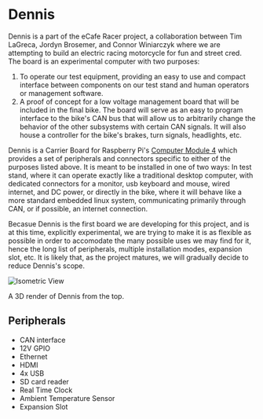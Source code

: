 # Dennis

Dennis is a part of the eCafe Racer project, a collaboration between Tim LaGreca, Jordyn Brosemer, and Connor Winiarczyk where we are attempting to build an electric racing motorcycle for fun and street cred. The board is an experimental computer with two purposes:

1. To operate our test equipment, providing an easy to use and compact interface between components on our test stand and human operators or management software.
2. A proof of concept for a low voltage management board that will be included in the final bike. The board will serve as an easy to program interface to the bike's CAN bus that will allow us to arbitrarily change the behavior of the other subsystems with certain CAN signals. It will also house a controller for the bike's brakes, turn signals, headlights, etc.

Dennis is a Carrier Board for Raspberry Pi's [Computer Module 4](https://www.raspberrypi.org/products/compute-module-4/?variant=raspberry-pi-cm4001000) which provides a set of peripherals and connectors specific to either of the purposes listed above. It is meant to be installed in one of two ways: In test stand, where it can operate exactly like a traditional desktop computer, with dedicated connectors for a monitor, usb keyboard and mouse, wired internet, and DC power, or directly in the bike, where it will behave like a more standard embedded linux system, communicating primarily through CAN, or if possible, an internet connection.

Becasue Dennis is the first board we are developing for this project, and is at this time, explicitly experimental, we are trying to make it is as flexible as possible in order to accomodate the many possible uses we may find for it, hence the long list of peripherals, multiple installation modes, expansion slot, etc. It is likely that, as the project matures, we will gradually decide to reduce Dennis's scope.

![Isometric View](https://github.com/eCafe-Racer/Dennis/blob/master/Documentation/0.1.3/images/render_iso.jpg)

A 3D render of Dennis from the top.

## Peripherals

- CAN interface
- 12V GPIO
- Ethernet
- HDMI
- 4x USB
- SD card reader
- Real Time Clock
- Ambient Temperature Sensor
- Expansion Slot

